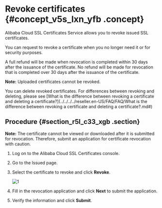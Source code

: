 # Revoke certificates {#concept_v5s_lxn_yfb .concept}

Alibaba Cloud SSL Certificates Service allows you to revoke issued SSL certificates.

You can request to revoke a certificate when you no longer need it or for security purposes.

A full refund will be made when revocation is completed within 30 days after the issuance of the certificate. No refund will be made for revocation that is completed over 30 days after the issuance of the certificate.

**Note:** Uploaded certificates cannot be revoked.

You can delete revoked certificates. For differences between revoking and deleting, please see [What is the difference between revoking a certificate and deleting a certificate?](../../../../reseller.en-US/FAQ/FAQ/What is the difference between revoking a certificate and deleting a certificate?.md#)

## Procedure {#section_r5l_c33_xgb .section}

**Note:** The certificate cannot be viewed or downloaded after it is submitted for revocation. Therefore, submit an application for certificate revocation with caution.

1.  Log on to the Alibaba Cloud SSL Certificates console.
2.  Go to the Issued page.
3.  Select the certificate to revoke and click **Revoke**.

    ![1](http://static-aliyun-doc.oss-cn-hangzhou.aliyuncs.com/assets/img/65317/156453694539609_en-US.png)

4.  Fill in the revocation application and click **Next** to submit the application.
5.  Verify the information and click **Submit**.

